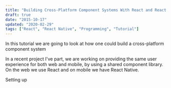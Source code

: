 ```yaml
---
title: "Building Cross-Platform Component Systems With React and React Native"
draft: true
date: "2015-10-17"
updated: "2020-02-29"
tags: ["React", "React Native", "Programming", "Tutorial"]
---
```


In this tutorial we are going to look at how one could build a cross-platform component system

In a recent project I've part, we are working on providing the same user experience for both web and mobile, by using a shared component library. On the web we use React and on mobile we have React Native.

Setting up
